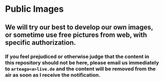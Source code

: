 # Public Images

## We will try our best to develop our own images, or sometime use free pictures from web, with specific authorization.

### If you feel prejudiced or otherwise judge that the content in this repository should not be here, please email us immediately to ```arteaga<a>live.de``` and the content will be removed from the air as soon as I receive the notification.